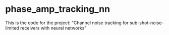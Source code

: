 # phase_amp_tracking_nn
This is the code for the project: "Channel noise tracking for sub-shot-noise-limited receivers with neural networks"

